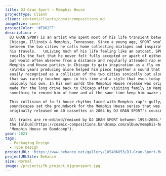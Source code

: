 ```yaml
---
title: DJ Gran Sport — Memphis House
projectType: Client
client: content/clients/cosmiccompositions.md
imageSize: cover
projectColor: '#FD62FF'
description: >
  DJ GRAN SPORT is an artist who spent most of his life transient between
  Chicago, Illinois & Memphis, Tennessee. Since a young age, SPORT would travel
  between the two cities he calls home collecting mixtapes and inspiration on
  his travels.   \nLiving much of his life feeling like an outcast, SPORT
  recalls the fact that he never felt fully accepted or apart of either scene
  but would often observe from a distance and regularly attended rap events in
  Memphis and House parties in Chicago to gain inspiration as a fly on the wall.
  \n\nHis years producing alone helped him piece together a sound that can be
  easily recognised as a collision of the two cities sonically but also a sound
  that was rarely touched upon in his time and a style that even today is
  uniquely his own. In his own words the Memphis House release was originally
  made for the long drive back to Chicago after visiting family in Memphis,
  something to remind him of home and at the same time keep him awake and alert.

  This collision of lo-fi house rhythms laced with Memphis rap's gully/dark
  soundscapes set the groundwork for the Memphis House series that was
  originally released on 40 cassettes in 2004 by DJ GRAN SPORT's cousin.\

  All tracks are re-edited/remixed by DJ GRAN SPORT between 1995–2004.\n\nBuy
  the [album](https://cosmic-compositions.bandcamp.com/album/memphis-house
  "Memphis House on Bandcamp").
year: 2021
tags:
  - Packaging Design
  - Type Design
projectURL: 'https://www.behance.net/gallery/105406853/DJ-Gran-Sport-Memphis-House'
projectURLSite: Behance
size: Normal
image: /projects/fb_project_djgransport.jpg
---
```


